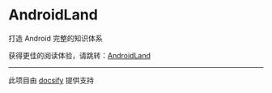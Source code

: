 # AndroidLand
打造 Android 完整的知识体系

获得更佳的阅读体验，请跳转：[AndroidLand](https://lixiaoyu.life/AndroidLand/)

---

此项目由 [docsify](https://docsify.js.org/#/) 提供支持
